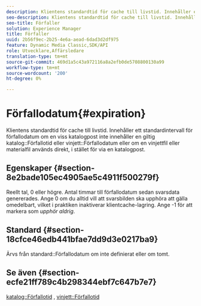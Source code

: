 ```yaml
---
description: Klientens standardtid för cache till livstid. Innehåller ett standardintervall för förfallodatum om en viss katalogpost inte innehåller ett giltigt värde för förfallodatum eller förfallotid för katalog, eller om en vinjettfil eller en materialfil används direkt, i stället för via en katalogpost.
seo-description: Klientens standardtid för cache till livstid. Innehåller ett standardintervall för förfallodatum om en viss katalogpost inte innehåller ett giltigt värde för förfallodatum eller förfallotid för katalog, eller om en vinjettfil eller en materialfil används direkt, i stället för via en katalogpost.
seo-title: Förfaller
solution: Experience Manager
title: Förfaller
uuid: 2b56f9ec-2b25-4e6a-aead-6dad3d2df975
feature: Dynamic Media Classic,SDK/API
role: Utvecklare,Affärsledare
translation-type: tm+mt
source-git-commit: 469d1a5c43a972116a8a2efb0de5708800130a99
workflow-type: tm+mt
source-wordcount: '200'
ht-degree: 0%

---
```



# Förfallodatum{#expiration}

Klientens standardtid för cache till livstid. Innehåller ett standardintervall för förfallodatum om en viss katalogpost inte innehåller en giltig katalog::Förfallotid eller vinjett::Förfallodatum eller om en vinjettfil eller materialfil används direkt, i stället för via en katalogpost.

## Egenskaper {#section-8e2bade105ec4905ae5c4911f500279f}

Reellt tal, 0 eller högre. Antal timmar till förfallodatum sedan svarsdata genererades. Ange 0 om du alltid vill att svarsbilden ska upphöra att gälla omedelbart, vilket i praktiken inaktiverar klientcache-lagring. Ange -1 för att markera som *upphör aldrig*.

## Standard {#section-18cfce46edb441bfae7dd9d3e0217ba9}

Ärvs från standard::Förfallodatum om inte definierat eller om tomt.

## Se även {#section-ecfe21ff789c4b298344ebf7c647b7e7}

[katalog::Förfallotid](../../../../../ir-api/material-cat/image-rendering-api-ref/c-ir-material-catalog/c-ir-material-data-reference/r-ir-expiration-dataref.md#reference-5e93943abff54c93bf85aae3b911a3ce) ,  [vinjett::Förfallotid](../../../../../ir-api/material-cat/image-rendering-api-ref/c-ir-material-catalog/c-ir-vignette-map-reference/r-ir-expiration-vignette.md#reference-df80829da93e4c0ab3f97a1792d9c74c)
